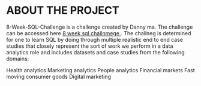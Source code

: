 # <b>ABOUT THE PROJECT</b>
8-Week-SQL-Challenge is a challenge created by Danny ma. The challenge can be accessed here <a href = "https://8weeksqlchallenge.com"> 8 week sql challnmege </a>.
The challneg is determined for one to learn SQL by doing through multiple realistic end to end case studies that closely represent the sort of work we perform in a data analytics role and includes datasets and case studies from the following domains:

Health analytics
Marketing analytics
People analytics
Financial markets
Fast moving consumer goods
Digital marketing
